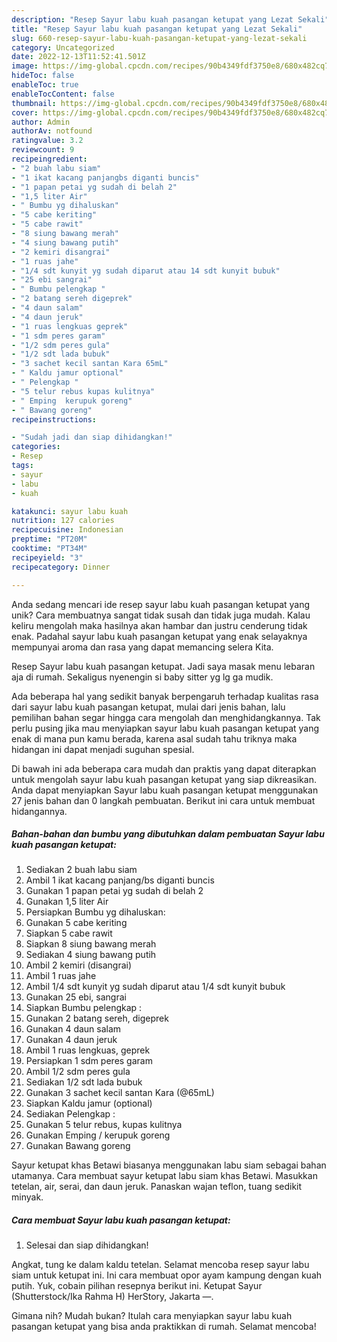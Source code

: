 ```yaml
---
description: "Resep Sayur labu kuah pasangan ketupat yang Lezat Sekali"
title: "Resep Sayur labu kuah pasangan ketupat yang Lezat Sekali"
slug: 660-resep-sayur-labu-kuah-pasangan-ketupat-yang-lezat-sekali
category: Uncategorized
date: 2022-12-13T11:52:41.501Z
image: https://img-global.cpcdn.com/recipes/90b4349fdf3750e8/680x482cq70/sayur-labu-kuah-pasangan-ketupat-foto-resep-utama.jpg
hideToc: false
enableToc: true
enableTocContent: false
thumbnail: https://img-global.cpcdn.com/recipes/90b4349fdf3750e8/680x482cq70/sayur-labu-kuah-pasangan-ketupat-foto-resep-utama.jpg
cover: https://img-global.cpcdn.com/recipes/90b4349fdf3750e8/680x482cq70/sayur-labu-kuah-pasangan-ketupat-foto-resep-utama.jpg
author: Admin
authorAv: notfound
ratingvalue: 3.2
reviewcount: 9
recipeingredient:
- "2 buah labu siam"
- "1 ikat kacang panjangbs diganti buncis"
- "1 papan petai yg sudah di belah 2"
- "1,5 liter Air"
- " Bumbu yg dihaluskan"
- "5 cabe keriting"
- "5 cabe rawit"
- "8 siung bawang merah"
- "4 siung bawang putih"
- "2 kemiri disangrai"
- "1 ruas jahe"
- "1/4 sdt kunyit yg sudah diparut atau 14 sdt kunyit bubuk"
- "25 ebi sangrai"
- " Bumbu pelengkap "
- "2 batang sereh digeprek"
- "4 daun salam"
- "4 daun jeruk"
- "1 ruas lengkuas geprek"
- "1 sdm peres garam"
- "1/2 sdm peres gula"
- "1/2 sdt lada bubuk"
- "3 sachet kecil santan Kara 65mL"
- " Kaldu jamur optional"
- " Pelengkap "
- "5 telur rebus kupas kulitnya"
- " Emping  kerupuk goreng"
- " Bawang goreng"
recipeinstructions:

- "Sudah jadi dan siap dihidangkan!"
categories:
- Resep
tags:
- sayur
- labu
- kuah

katakunci: sayur labu kuah 
nutrition: 127 calories
recipecuisine: Indonesian
preptime: "PT20M"
cooktime: "PT34M"
recipeyield: "3"
recipecategory: Dinner

---
```





Anda sedang mencari ide resep sayur labu kuah pasangan ketupat yang unik? Cara membuatnya sangat tidak susah dan tidak juga mudah. Kalau keliru mengolah maka hasilnya akan hambar dan justru cenderung tidak enak. Padahal sayur labu kuah pasangan ketupat yang enak selayaknya mempunyai aroma dan rasa yang dapat memancing selera Kita.





Resep Sayur labu kuah pasangan ketupat. Jadi saya masak menu lebaran aja di rumah. Sekaligus nyenengin si baby sitter yg lg ga mudik.

Ada beberapa hal yang sedikit banyak berpengaruh terhadap kualitas rasa dari sayur labu kuah pasangan ketupat, mulai dari jenis bahan, lalu pemilihan bahan segar hingga cara mengolah dan menghidangkannya. Tak perlu pusing jika mau menyiapkan sayur labu kuah pasangan ketupat yang enak di mana pun kamu berada, karena asal sudah tahu triknya maka hidangan ini dapat menjadi suguhan spesial.






Di bawah ini ada beberapa cara mudah dan praktis yang dapat diterapkan untuk mengolah sayur labu kuah pasangan ketupat yang siap dikreasikan. Anda dapat menyiapkan Sayur labu kuah pasangan ketupat menggunakan 27 jenis bahan dan 0 langkah pembuatan. Berikut ini cara untuk membuat hidangannya.

<!--inarticleads1-->

##### Bahan-bahan dan bumbu yang dibutuhkan dalam pembuatan Sayur labu kuah pasangan ketupat:

1. Sediakan 2 buah labu siam
1. Ambil 1 ikat kacang panjang/bs diganti buncis
1. Gunakan 1 papan petai yg sudah di belah 2
1. Gunakan 1,5 liter Air
1. Persiapkan  Bumbu yg dihaluskan:
1. Gunakan 5 cabe keriting
1. Siapkan 5 cabe rawit
1. Siapkan 8 siung bawang merah
1. Sediakan 4 siung bawang putih
1. Ambil 2 kemiri (disangrai)
1. Ambil 1 ruas jahe
1. Ambil 1/4 sdt kunyit yg sudah diparut atau 1/4 sdt kunyit bubuk
1. Gunakan 25 ebi, sangrai
1. Siapkan  Bumbu pelengkap :
1. Gunakan 2 batang sereh, digeprek
1. Gunakan 4 daun salam
1. Gunakan 4 daun jeruk
1. Ambil 1 ruas lengkuas, geprek
1. Persiapkan 1 sdm peres garam
1. Ambil 1/2 sdm peres gula
1. Sediakan 1/2 sdt lada bubuk
1. Gunakan 3 sachet kecil santan Kara (@65mL)
1. Siapkan  Kaldu jamur (optional)
1. Sediakan  Pelengkap :
1. Gunakan 5 telur rebus, kupas kulitnya
1. Gunakan  Emping / kerupuk goreng
1. Gunakan  Bawang goreng


Sayur ketupat khas Betawi biasanya menggunakan labu siam sebagai bahan utamanya. Cara membuat sayur ketupat labu siam khas Betawi. Masukkan tetelan, air, serai, dan daun jeruk. Panaskan wajan teflon, tuang sedikit minyak. 

<!--inarticleads2-->

##### Cara membuat Sayur labu kuah pasangan ketupat:


1. Selesai dan siap dihidangkan!

Angkat, tung ke dalam kaldu tetelan. Selamat mencoba resep sayur labu siam untuk ketupat ini. Ini cara membuat opor ayam kampung dengan kuah putih. Yuk, cobain pilihan resepnya berikut ini. Ketupat Sayur (Shutterstock/Ika Rahma H) HerStory, Jakarta —. 

Gimana nih? Mudah bukan? Itulah cara menyiapkan sayur labu kuah pasangan ketupat yang bisa anda praktikkan di rumah. Selamat mencoba!
